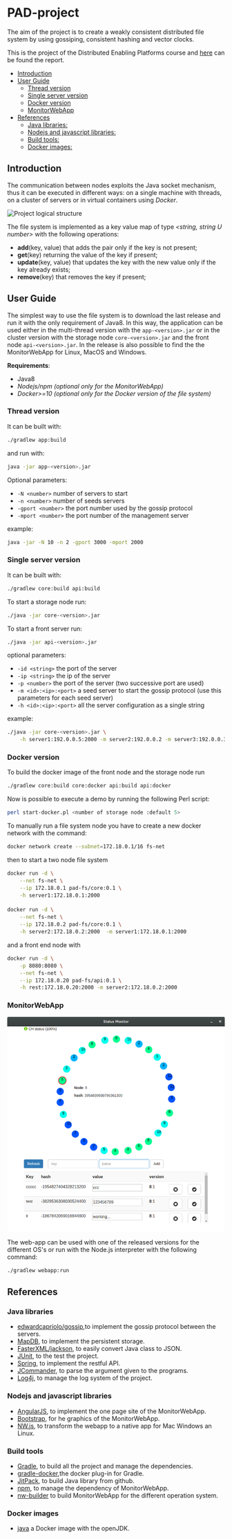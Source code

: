 # PAD-project

The aim of the project is to create a weakly consistent distributed file system by using gossiping, consistent hashing and vector clocks.

This is the project of the Distributed Enabling Platforms course and [here](./REPORT.pdf) can be found the report.

<!-- TOC depthFrom:2 depthTo:6 withLinks:1 updateOnSave:1 orderedList:0 -->

- [Introduction](#introduction)
- [User Guide](#user-guide)
	- [Thread version](#thread-version)
	- [Single server version](#single-server-version)
	- [Docker version](#docker-version)
	- [MonitorWebApp](#monitorwebapp)
- [References](#references)
	- [Java libraries:](#java-libraries)
	- [Nodejs and javascript libraries:](#nodejs-and-javascript-libraries)
	- [Build tools:](#build-tools)
	- [Docker images:](#docker-images)

<!-- /TOC -->

## Introduction
The communication between nodes exploits the Java socket mechanism, thus it can be executed in different ways: on a single machine with threads, on a cluster of servers or in virtual containers using *Docker*.

![Project logical structure](./report/img/pad-logic.png)

The file system is implemented as a key value map of type *<string, string U number>* with the following operations:

- **add**(key, value) that adds the pair only if the key is not present;
- **get**(key) returning the value of the key if present;
- **update**(key, value) that updates the key with the new value only if the key already exists;
- **remove**(key) that removes the key if present;


## User Guide
The simplest way to use the file system is to download the last release and run it with the only requirement of Java8. In this way, the application can be used either in the multi-thread version with the `app-<version>.jar` or in the cluster version with the storage node `core-<version>.jar` and the front node `api-<version>.jar`.
In the release is also possible to find the the MonitorWebApp for Linux, MacOS and Windows.


**Requirements**:

- Java8
- *Nodejs/npm (optional only for the MonitorWebApp)*
- *Docker>=10 (optional only for the Docker version of the file system)*


### Thread version
It can be built with:
```bash
./gradlew app:build
```
and run with:
```bash
java -jar app-<version>.jar
```
Optional parameters:

- `-N <number>` number of servers to start
- `-n <number>` number of seeds servers
- `-gport <number>` the port number used by the gossip protocol
- `-mport <number>` the port number of the management server

example:

```bash
java -jar -N 10 -n 2 -gport 3000 -mport 2000
```

### Single server version
It can be built with:
```bash
./gradlew core:build api:build
```

To start a storage node run:
```bash
./java -jar core-<version>.jar
```

To start a front server run:
```bash
./java -jar api-<version>.jar
```

optional parameters:

- `-id <string>` the port of the server
- `-ip <string>` the ip of the server
- `-p <number>` the port of the server (two successive port are used)
- `-m <id>:<ip>:<port>` a seed server to start the gossip protocol (use this parameters for each seed server)
- `-h <id>:<ip>:<port>` all the server configuration as a single string

example:
```bash
./java -jar core-<version>.jar \
    -h server1:192.0.0.5:2000 -m server2:192.0.0.2 -m server3:192.0.0.3
```

### Docker version
To build the docker image of the front node and the storage node run
```bash
./gradlew core:build core:docker api:build api:docker
```

Now is possible to execute a demo by running the following Perl script:
```bash
perl start-docker.pl <number of storage node :default 5>
```

To manually run a file system node you have to create a new docker network with the command:

```bash
docker network create --subnet=172.18.0.1/16 fs-net
```
then to start a two node file system
```bash
docker run -d \
    --net fs-net \
    --ip 172.18.0.1 pad-fs/core:0.1 \
    -h server1:172.18.0.1:2000

docker run -d \
    --net fs-net \
    --ip 172.18.0.2 pad-fs/core:0.1 \
    -h server2:172.18.0.2:2000  -m server1:172.18.0.1:2000
```

and a front end node with
```bash
docker run -d \
    -p 8080:8080 \
    --net fs-net \
    --ip 172.18.0.20 pad-fs/api:0.1 \
    -h rest:172.18.0.20:2000 -m server2:172.18.0.2:2000
```

### MonitorWebApp
![screen-shoot of the MonitorWebApp](./report/img/webapp.png  "Project logical structure")

The web-app can be used with one of the released versions for the different OS's or run with the Node.js interpreter with the following command:

```bash
./gradlew webapp:run
```

## References
### Java libraries

- [edwardcapriolo/gossip](https://github.com/edwardcapriolo/gossip),to implement the gossip protocol between the servers.
- [MapDB](http://www.mapdb.org/), to implement the persistent storage.
- [FasterXML/jackson](https://github.com/FasterXML/jackson), to easily convert Java class to JSON.
- [JUnit](http://junit.org/), to the test the project.
- [Spring](https://spring.io/), to implement the restful API.
- [JCommander](http://jcommander.org/), to parse the argument given to the programs.
- [Log4j](http://logging.apache.org/log4j/2.x/), to manage the log system of the project.


### Nodejs and javascript libraries

- [AngularJS](https://angularjs.org/), to implement the one page site of the MonitorWebApp.
- [Bootstrap](http://getbootstrap.com/), for he graphics of the MonitorWebApp.
- [NW.js](http://nwjs.io/), to transform the webapp to a native app for Mac Windows an Linux.


### Build tools

- [Gradle](https://gradle.org/), to build all the project and manage the dependencies.
- [gradle-docker](https://github.com/Transmode/gradle-docker),the docker plug-in for Gradle.
- [JitPack](https://jitpack.io), to build Java library from github.
- [npm](https://www.npmjs.com/), to manage the dependency of MonitorWebApp.
- [nw-builder](https://github.com/nwjs/nw-builder) to build MonitorWebApp for the different operation system.


### Docker images

- [java](https://hub.docker.com/_/java/) a Docker image with the openJDK.
